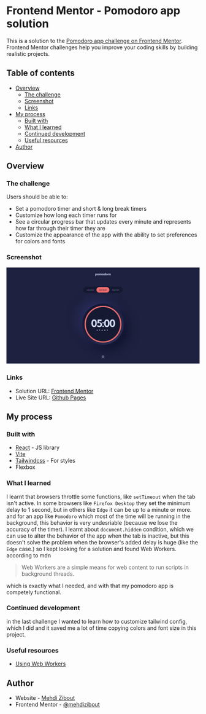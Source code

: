 # Frontend Mentor - Pomodoro app solution

This is a solution to the [Pomodoro app challenge on Frontend Mentor](https://www.frontendmentor.io/challenges/pomodoro-app-KBFnycJ6G). Frontend Mentor challenges help you improve your coding skills by building realistic projects.

## Table of contents

- [Overview](#overview)
  - [The challenge](#the-challenge)
  - [Screenshot](#screenshot)
  - [Links](#links)
- [My process](#my-process)
  - [Built with](#built-with)
  - [What I learned](#what-i-learned)
  - [Continued development](#continued-development)
  - [Useful resources](#useful-resources)
- [Author](#author)

## Overview

### The challenge

Users should be able to:

- Set a pomodoro timer and short & long break timers
- Customize how long each timer runs for
- See a circular progress bar that updates every minute and represents how far through their timer they are
- Customize the appearance of the app with the ability to set preferences for colors and fonts

### Screenshot

![](./screenshot.png)

### Links

- Solution URL: [Frontend Mentor](https://www.frontendmentor.io/solutions/pomodoro-app-using-react-and-tailwind-9bMhabIlhX)
- Live Site URL: [Github Pages](https://mehdi-zibout.github.io/FEM-pomodoro-app/)

## My process

### Built with

- [React](https://reactjs.org/) - JS library
- [Vite](https://vitejs.dev/)
- [Tailwindcss](https://tailwindcss.com/) - For styles
- Flexbox

### What I learned

I learnt that browsers throttle some functions, like `setTimeout` when the tab isn't active. In some browsers like `Firefox Desktop` they set the minimum delay to 1 second, but in others like `Edge` it can be up to a minute or more. and for an app like `Pomodoro` which most of the time will be running in the background, this behavior is very undesriable (because we lose the accuracy of the timer).
I learnt about `document.hidden` condition, which we can use to alter the behavior of the app when the tab is inactive, but this doesn't solve the problem when the browser's added delay is huge (like the `Edge` case.)
so I kept looking for a solution and found Web Workers. according to mdn

> Web Workers are a simple means for web content to run scripts in background threads.

which is exactly what I needed, and with that my pomodoro app is competely functional.

### Continued development

in the last challenge I wanted to learn how to customize tailwind config, which I did and it saved me a lot of time copying colors and font size in this project.

### Useful resources

- [Using Web Workers](https://developer.mozilla.org/en-US/docs/Web/API/Web_Workers_API/Using_web_workers)

## Author

- Website - [Mehdi Zibout](https://www.zryqv.com)
- Frontend Mentor - [@mehdizibout](https://www.frontendmentor.io/profile/mehdi-zibout)
